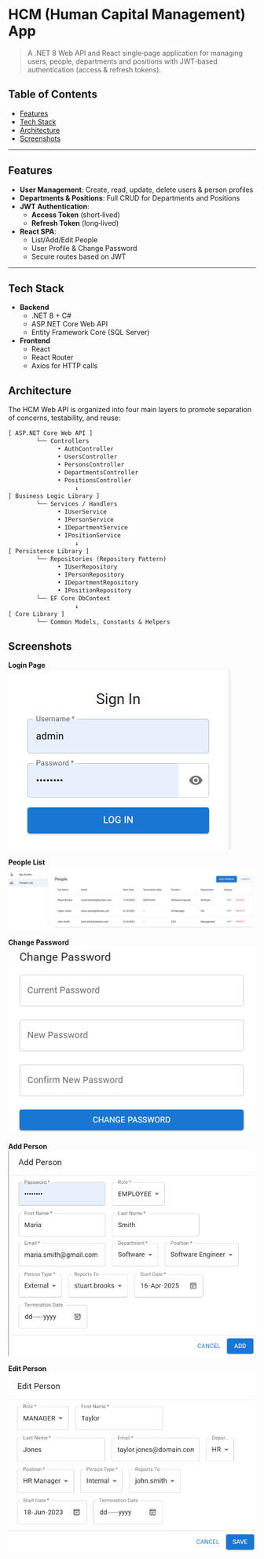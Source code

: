 # HCM (Human Capital Management) App

> A .NET 8 Web API and React single‑page application for managing users, people, departments and positions with JWT‑based authentication (access & refresh tokens).

## Table of Contents

- [Features](#features)  
- [Tech Stack](#tech-stack)  
- [Architecture](#architecture)  
- [Screenshots](#screenshots)  

---

## Features

- **User Management**: Create, read, update, delete users & person profiles  
- **Departments & Positions**: Full CRUD for Departments and Positions  
- **JWT Authentication**:  
  - **Access Token** (short‑lived)  
  - **Refresh Token** (long‑lived)  
- **React SPA**:  
  - List/Add/Edit People  
  - User Profile & Change Password  
  - Secure routes based on JWT  

---

## Tech Stack

- **Backend**  
  - .NET 8 + C#  
  - ASP.NET Core Web API
  - Entity Framework Core (SQL Server)  
- **Frontend**  
  - React
  - React Router  
  - Axios for HTTP calls  

## Architecture

The HCM Web API is organized into four main layers to promote separation of concerns, testability, and reuse:

```text
[ ASP.NET Core Web API ]
        └── Controllers
              • AuthController
              • UsersController
              • PersonsController
              • DepartmentsController
              • PositionsController
                   ↓
[ Business Logic Library ]
        └── Services / Handlers
              • IUserService
              • IPersonService
              • IDepartmentService
              • IPositionService
                   ↓
[ Persistence Library ]
        └── Repositories (Repository Pattern)
              • IUserRepository
              • IPersonRepository
              • IDepartmentRepository
              • IPositionRepository
        └── EF Core DbContext
                   ↓
[ Core Library ]
        └── Common Models, Constants & Helpers
```


## Screenshots

**Login Page**  
![Login Screen](screenshots/login.png)

**People List**  
![People List](screenshots/people-list.png)

**Change Password**  
![Profile](screenshots/change-password.png)

**Add Person**  
![Profile](screenshots/add-person.png)

**Edit Person**  
![Profile](screenshots/edit-person.png)
